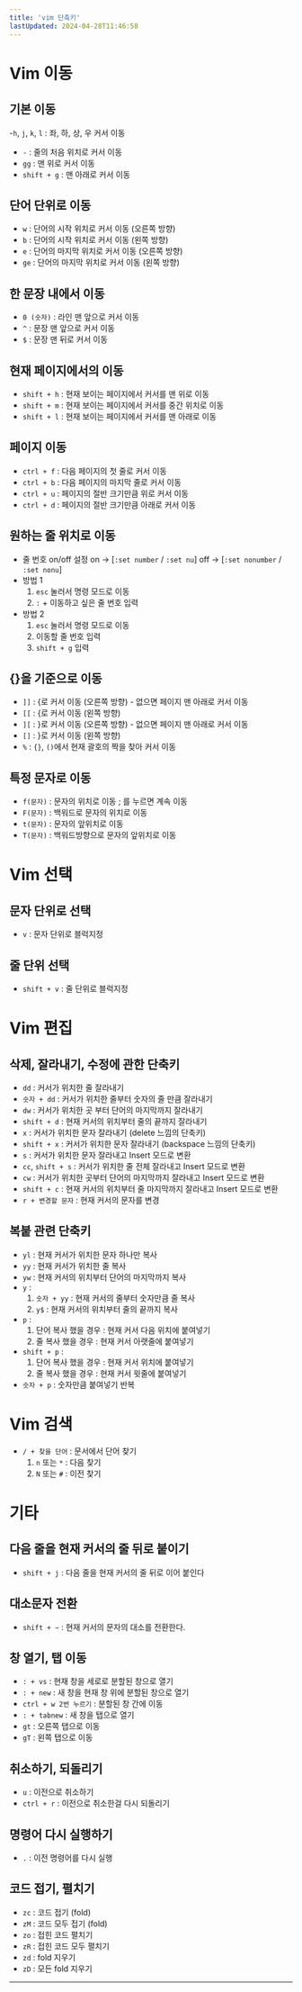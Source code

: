 ```yaml
---
title: 'vim 단축키'
lastUpdated: 2024-04-28T11:46:58
---
```

# Vim 이동

## 기본 이동

-`h`, `j`, `k`, `l` : 좌, 하, 상, 우 커서 이동

- `-` : 줄의 처음 위치로 커서 이동
- `gg` : 맨 위로 커서 이동
- `shift + g` : 맨 아래로 커서 이동

## 단어 단위로 이동

- `w` : 단어의 시작 위치로 커서 이동 (오른쪽 방향)
- `b` : 단어의 시작 위치로 커서 이동 (왼쪽 방향)
- `e` : 단어의 마지막 위치로 커서 이동 (오른쪽 방향)
- `ge` : 단어의 마지막 위치로 커서 이동 (왼쪽 방향)

## 한 문장 내에서 이동

- `0 (숫자)` : 라인 맨 앞으로 커서 이동
- `^` : 문장 맨 앞으로 커서 이동
- `$` : 문장 맨 뒤로 커서 이동

## 현재 페이지에서의 이동

- `shift + h` : 현재 보이는 페이지에서 커서를 맨 위로 이동
- `shift + m` : 현재 보이는 페이지에서 커서를 중간 위치로 이동
- `shift + l` : 현재 보이는 페이지에서 커서를 맨 아래로 이동

## 페이지 이동

- `ctrl + f` : 다음 페이지의 첫 줄로 커서 이동
- `ctrl + b` : 다음 페이지의 마지막 줄로 커서 이동
- `ctrl + u` : 페이지의 절반 크기만큼 위로 커서 이동
- `ctrl + d` : 페이지의 절반 크기만큼 아래로 커서 이동

## 원하는 줄 위치로 이동

- 줄 번호 on/off 설정
    on -> [`:set number` / `:set nu`]
    off -> [`:set nonumber` / `:set nonu`]
- 방법 1
    1. `esc` 눌러서 명령 모드로 이동
    2. `:` + 이동하고 싶은 줄 번호 입력
- 방법 2
    1. `esc` 눌러서 명령 모드로 이동
    2. 이동할 줄 번호 입력
    3. `shift + g` 입력

## {}을 기준으로 이동

- `]]` : {로 커서 이동 (오른쪽 방향) - 없으면 페이지 맨 아래로 커서 이동
- `[[` : {로 커서 이동 (왼쪽 방향)
- `][` : }로 커서 이동 (오른쪽 방향) - 없으면 페이지 맨 아래로 커서 이동
- `[]` : }로 커서 이동 (왼쪽 방향)
- `%` : `{}`, `()`에서 현재 괄호의 짝을 찾아 커서 이동

## 특정 문자로 이동

- `f(문자)` : 문자의 위치로 이동 ; 를 누르면 계속 이동
- `F(문자)` : 백워드로 문자의 위치로 이동
- `t(문자)` : 문자의 앞위치로 이동
- `T(문자)` : 백워드방향으로 문자의 앞위치로 이동

# Vim 선택

## 문자 단위로 선택

- `v` : 문자 단위로 블럭지정

## 줄 단위 선택

- `shift + v` : 줄 단위로 블럭지정

# Vim 편집

## 삭제, 잘라내기, 수정에 관한 단축키

- `dd` : 커서가 위치한 줄 잘라내기
- `숫자 + dd` : 커서가 위치한 줄부터 숫자의 줄 만큼 잘라내기
- `dw` : 커서가 위치한 곳 부터 단어의 마지막까지 잘라내기
- `shift + d` : 현재 커서의 위치부터 줄의 끝까지 잘라내기
- `x` : 커서가 위치한 문자 잘라내기 (delete 느낌의 단축키)
- `shift + x` : 커서가 위치한 문자 잘라내기 (backspace 느낌의 단축키)
- `s` : 커서가 위치한 문자 잘라내고 Insert 모드로 변환
- `cc`, `shift + s` : 커서가 위치한 줄 전체 잘라내고 Insert 모드로 변환
- `cw` : 커서가 위치한 곳부터 단어의 마지막까지 잘라내고 Insert 모드로 변환
- `shift + c` : 현재 커서의 위치부터 줄 마지막까지 잘라내고 Insert 모드로 변환
- `r + 변경할 문자` : 현재 커서의 문자를 변경

## 복붙 관련 단축키

- `yl` : 현재 커서가 위치한 문자 하나만 복사
- `yy` : 현재 커서가 위치한 줄 복사
- `yw` : 현재 커서의 위치부터 단어의 마지막까지 복사
- `y` :
    1. `숫자 + yy` : 현재 커서의 줄부터 숫자만큼 줄 복사
    2. `y$` : 현재 커서의 위치부터 줄의 끝까지 복사
- `p` :
    1. 단어 복사 했을 경우 : 현재 커서 다음 위치에 붙여넣기
    2. 줄 복사 했을 경우 : 현재 커서 아랫줄에 붙여넣기
- `shift + p` :
    1. 단어 복사 했을 경우 : 현재 커서 위치에 붙여넣기
    2. 줄 복사 했을 경우 : 현재 커서 윗줄에 붙여넣기
- `숫자 + p` : 숫자만큼 붙여넣기 반복

# Vim 검색

- `/ + 찾을 단어` : 문서에서 단어 찾기
    1. `n` 또는 `*` : 다음 찾기
    2. `N` 또는 `#` : 이전 찾기

# 기타

## 다음 줄을 현재 커서의 줄 뒤로 붙이기

- `shift + j` : 다음 줄을 현재 커서의 줄 뒤로 이어 붙인다

## 대소문자 전환

- `shift + ~` : 현재 커서의 문자의 대소를 전환한다.

## 창 열기, 탭 이동

- `: + vs` : 현재 창을 세로로 분할된 창으로 열기
- `: + new` : 새 창을 현재 창 위에 분할된 창으로 열기
- `ctrl + w 2번 누르기` : 분할된 창 간에 이동
- `: + tabnew` : 새 창을 탭으로 열기
- `gt` : 오른쪽 탭으로 이동
- `gT` : 왼쪽 탭으로 이동

## 취소하기, 되돌리기

- `u` : 이전으로 취소하기
- `ctrl + r` : 이전으로 취소한걸 다시 되돌리기

## 명령어 다시 실행하기

- `.` : 이전 명령어를 다시 실행

## 코드 접기, 펼치기

- `zc` : 코드 접기 (fold)
- `zM` : 코드 모두 접기 (fold)
- `zo` : 접힌 코드 펼치기
- `zR` : 접힌 코드 모두 펼치기
- `zd` : fold 지우기
- `zD` : 모든 fold 지우기

---
